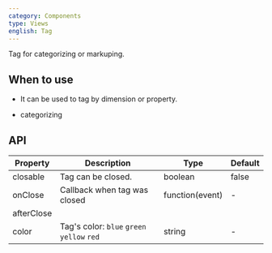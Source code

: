 ```yaml
---
category: Components
type: Views
english: Tag
---
```


Tag for categorizing or markuping.

## When to use

- It can be used to tag by dimension or property.

- categorizing

## API

| Property     | Description           | Type     | Default      |
|--------------|-----------------------|----------|--------------|
| closable     | Tag can be closed.    | boolean  | false        |
| onClose      | Callback when tag was closed| function(event)| - |
| afterClose   | 
| color        | Tag's color: `blue` `green` `yellow` `red` | string | - |